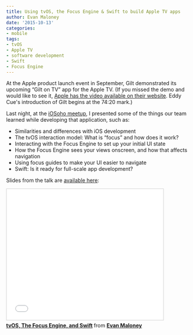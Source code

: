 ```yaml
---
title: Using tvOS, the Focus Engine & Swift to build Apple TV apps
author: Evan Maloney
date: '2015-10-13'
categories: 
- mobile
tags:
- tvOS
- Apple TV
- software development
- Swift
- Focus Engine
---
```


At the Apple product launch event in September, Gilt demonstrated its upcoming “Gilt on TV” app for the Apple TV. (If you missed the demo and would like to see it, [Apple has the video available on their website](http://www.apple.com/apple-events/september-2015/). Eddy Cue's introduction of Gilt begins at the 74:20 mark.)

Last night, at the [iOSoho meetup](http://www.meetup.com/iOSoho/events/221974097/), I presented some of the things our team learned while developing that application, such as:

- Similarities and differences with iOS development
- The tvOS interaction model: What is “focus” and how does it work?
- Interacting with the Focus Engine to set up your initial UI state
- How the Focus Engine sees your views onscreen, and how that affects navigation
- Using focus guides to make your UI easier to navigate
- Swift: Is it ready for full-scale app development?

Slides from the talk are [available here](http://www.slideshare.net/EvanMaloney/tvos-the-focus-engine-and-swift):

<iframe src="//www.slideshare.net/slideshow/embed_code/key/uFDOY0hR3O7kA5" width="425" height="355" frameborder="0" marginwidth="0" marginheight="0" scrolling="no" style="border:1px solid #CCC; border-width:1px; margin-bottom:5px; max-width: 100%;" allowfullscreen></iframe>

<div style="margin-bottom:5px"> <strong> <a href="//www.slideshare.net/EvanMaloney/tvos-the-focus-engine-and-swift" title="tvOS, The Focus Engine, and Swift" target="_blank">tvOS, The Focus Engine, and Swift</a> </strong> from <strong><a href="//www.slideshare.net/EvanMaloney" target="_blank">Evan Maloney</a></strong> </div>

